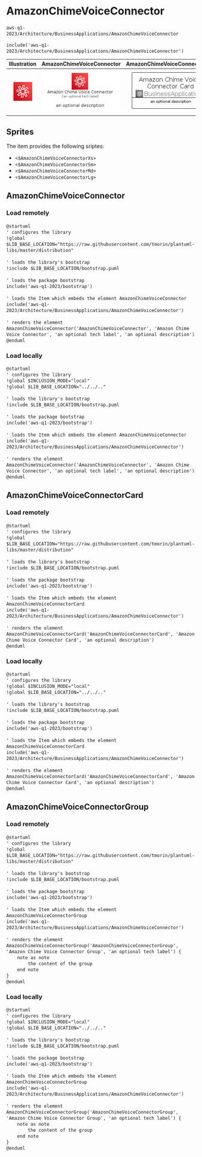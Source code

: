 # AmazonChimeVoiceConnector


```text
aws-q1-2023/Architecture/BusinessApplications/AmazonChimeVoiceConnector
```

```text
include('aws-q1-2023/Architecture/BusinessApplications/AmazonChimeVoiceConnector')
```



| Illustration | AmazonChimeVoiceConnector | AmazonChimeVoiceConnectorCard | AmazonChimeVoiceConnectorGroup |
| :---: | :---: | :---: | :---: |
| ![illustration for Illustration](../../../aws-q1-2023/Architecture/BusinessApplications/AmazonChimeVoiceConnector.png) | ![illustration for AmazonChimeVoiceConnector](../../../aws-q1-2023/Architecture/BusinessApplications/AmazonChimeVoiceConnector.Local.png) | ![illustration for AmazonChimeVoiceConnectorCard](../../../aws-q1-2023/Architecture/BusinessApplications/AmazonChimeVoiceConnectorCard.Local.png) | ![illustration for AmazonChimeVoiceConnectorGroup](../../../aws-q1-2023/Architecture/BusinessApplications/AmazonChimeVoiceConnectorGroup.Local.png) |



## Sprites
The item provides the following sriptes:

- `<$AmazonChimeVoiceConnectorXs>`
- `<$AmazonChimeVoiceConnectorSm>`
- `<$AmazonChimeVoiceConnectorMd>`
- `<$AmazonChimeVoiceConnectorLg>`





## AmazonChimeVoiceConnector

### Load remotely
```plantuml
@startuml
' configures the library
!global $LIB_BASE_LOCATION="https://raw.githubusercontent.com/tmorin/plantuml-libs/master/distribution"

' loads the library's bootstrap
!include $LIB_BASE_LOCATION/bootstrap.puml

' loads the package bootstrap
include('aws-q1-2023/bootstrap')

' loads the Item which embeds the element AmazonChimeVoiceConnector
include('aws-q1-2023/Architecture/BusinessApplications/AmazonChimeVoiceConnector')

' renders the element
AmazonChimeVoiceConnector('AmazonChimeVoiceConnector', 'Amazon Chime Voice Connector', 'an optional tech label', 'an optional description')
@enduml
```

### Load locally
```plantuml
@startuml
' configures the library
!global $INCLUSION_MODE="local"
!global $LIB_BASE_LOCATION="../../.."

' loads the library's bootstrap
!include $LIB_BASE_LOCATION/bootstrap.puml

' loads the package bootstrap
include('aws-q1-2023/bootstrap')

' loads the Item which embeds the element AmazonChimeVoiceConnector
include('aws-q1-2023/Architecture/BusinessApplications/AmazonChimeVoiceConnector')

' renders the element
AmazonChimeVoiceConnector('AmazonChimeVoiceConnector', 'Amazon Chime Voice Connector', 'an optional tech label', 'an optional description')
@enduml
```

## AmazonChimeVoiceConnectorCard

### Load remotely
```plantuml
@startuml
' configures the library
!global $LIB_BASE_LOCATION="https://raw.githubusercontent.com/tmorin/plantuml-libs/master/distribution"

' loads the library's bootstrap
!include $LIB_BASE_LOCATION/bootstrap.puml

' loads the package bootstrap
include('aws-q1-2023/bootstrap')

' loads the Item which embeds the element AmazonChimeVoiceConnectorCard
include('aws-q1-2023/Architecture/BusinessApplications/AmazonChimeVoiceConnector')

' renders the element
AmazonChimeVoiceConnectorCard('AmazonChimeVoiceConnectorCard', 'Amazon Chime Voice Connector Card', 'an optional description')
@enduml
```

### Load locally
```plantuml
@startuml
' configures the library
!global $INCLUSION_MODE="local"
!global $LIB_BASE_LOCATION="../../.."

' loads the library's bootstrap
!include $LIB_BASE_LOCATION/bootstrap.puml

' loads the package bootstrap
include('aws-q1-2023/bootstrap')

' loads the Item which embeds the element AmazonChimeVoiceConnectorCard
include('aws-q1-2023/Architecture/BusinessApplications/AmazonChimeVoiceConnector')

' renders the element
AmazonChimeVoiceConnectorCard('AmazonChimeVoiceConnectorCard', 'Amazon Chime Voice Connector Card', 'an optional description')
@enduml
```

## AmazonChimeVoiceConnectorGroup

### Load remotely
```plantuml
@startuml
' configures the library
!global $LIB_BASE_LOCATION="https://raw.githubusercontent.com/tmorin/plantuml-libs/master/distribution"

' loads the library's bootstrap
!include $LIB_BASE_LOCATION/bootstrap.puml

' loads the package bootstrap
include('aws-q1-2023/bootstrap')

' loads the Item which embeds the element AmazonChimeVoiceConnectorGroup
include('aws-q1-2023/Architecture/BusinessApplications/AmazonChimeVoiceConnector')

' renders the element
AmazonChimeVoiceConnectorGroup('AmazonChimeVoiceConnectorGroup', 'Amazon Chime Voice Connector Group', 'an optional tech label') {
    note as note
        the content of the group
    end note
}
@enduml
```

### Load locally
```plantuml
@startuml
' configures the library
!global $INCLUSION_MODE="local"
!global $LIB_BASE_LOCATION="../../.."

' loads the library's bootstrap
!include $LIB_BASE_LOCATION/bootstrap.puml

' loads the package bootstrap
include('aws-q1-2023/bootstrap')

' loads the Item which embeds the element AmazonChimeVoiceConnectorGroup
include('aws-q1-2023/Architecture/BusinessApplications/AmazonChimeVoiceConnector')

' renders the element
AmazonChimeVoiceConnectorGroup('AmazonChimeVoiceConnectorGroup', 'Amazon Chime Voice Connector Group', 'an optional tech label') {
    note as note
        the content of the group
    end note
}
@enduml
```

